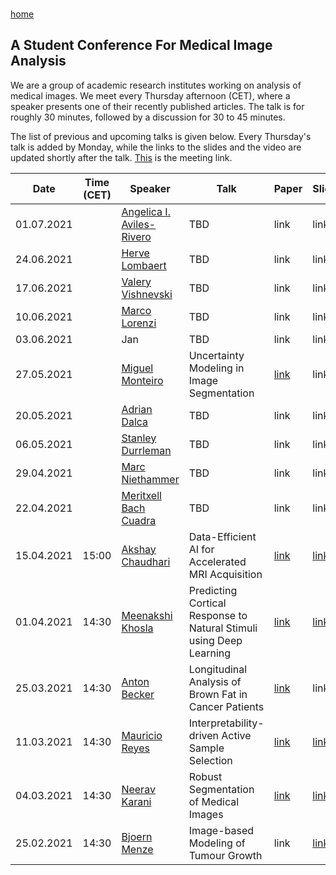 <br/>

[home](https://neerakara.github.io/media_student_conference/)

## A Student Conference For Medical Image Analysis

We are a group of academic research institutes working on analysis of medical images.
We meet every Thursday afternoon (CET), where a speaker presents one of their recently published articles.
The talk is for roughly 30 minutes, followed by a discussion for 30 to 45 minutes.

[comment]: <> (We hope that this virtual conference will provide a platform for researchers to make their work known in the community. This has become difficult as there were no physical conferences in 2020 due to the pandemic, and this will likely remain to be the case in the near future. Also, it is common in our field to publish directly in journals. We think such a conference can substantially improve the visibility of journal articles. Finally, we hope that such continuous exchange of ideas will foster networking, and allow us to see / reconnect with people while still working from our home offices.)

The list of previous and upcoming talks is given below. Every Thursday's talk is added by Monday, while the links to the slides and the video are updated shortly after the talk. [This](https://ethz.zoom.us/j/92533050789?pwd=QldJSjVsOUhWUmxidGRLRE1VLzFYZz09) is the meeting link.


| Date        | Time (CET)  | Speaker             | Talk                                                             | Paper       | Slides      | Video      |
| ----------- | ------------|-------------------- | ---------------------------------------------------------------- | ----------- |-----------  |----------- |
| 01.07.2021  | | [Angelica I. Aviles-Rivero](https://angelicaiaviles.wordpress.com/)   | TBD | link | link | link |
| 24.06.2021  | | [Herve Lombaert](https://profs.etsmtl.ca/hlombaert/)   | TBD | link | link | link |
| 17.06.2021  | | [Valery Vishnevski](https://scholar.google.ch/citations?hl=en&user=1fGojj4AAAAJ&view_op=list_works&sortby=pubdate)   | TBD | link | link | link |
| 10.06.2021  | | [Marco Lorenzi](https://marcolorenzi.github.io/)   | TBD | link | link | link |
| 03.06.2021  | | Jan   | TBD | link | link | link |
| 27.05.2021  | | [Miguel Monteiro](https://scholar.google.com/citations?user=LyabfXcAAAAJ&hl=en)    | Uncertainty Modeling in Image Segmentation | [link](https://arxiv.org/pdf/2006.06015.pdf) | link | link |
| 20.05.2021  | | [Adrian Dalca](http://www.mit.edu/~adalca/index.html)    | TBD | link | link | link |
| 06.05.2021  | | [Stanley Durrleman](https://who.rocq.inria.fr/Stanley.Durrleman/#)   | TBD | link | link | link |
| 29.04.2021  | | [Marc Niethammer](https://biag.cs.unc.edu/author/marc-niethammer/)    | TBD | link | link | link |
| 22.04.2021  | | [Meritxell Bach Cuadra](https://wp.unil.ch/mial/team/meritxell-bach-cuadra/)    | TBD | link | link | link |
| 15.04.2021  | 15:00 | [Akshay Chaudhari](https://profiles.stanford.edu/akshay-chaudhari)    | Data-Efficient AI for Accelerated MRI Acquisition | [link](https://arxiv.org/pdf/2102.06103.pdf) | [link](https://drive.google.com/file/d/10TnKVndPvd_5qyTb25fItD_2FCTv1TOP/view?usp=sharing) | [link](https://youtu.be/za0nzwZmaJ8) |
| 01.04.2021  | 14:30 | [Meenakshi Khosla](https://www.meenakshikhosla.com/)    | Predicting Cortical Response to Natural Stimuli using Deep Learning | [link](https://www.biorxiv.org/content/10.1101/2020.09.11.293878v1.full.pdf) | [link](https://drive.google.com/file/d/1f9ZapAmuQYqIqS_hvgAJEMqT5uEzyXXZ/view?usp=sharing) | link |
| 25.03.2021  | 14:30 | [Anton Becker](https://scholar.google.ch/citations?user=WWcqtdQAAAAJ&hl=en)        | Longitudinal Analysis of Brown Fat in Cancer Patients | [link](https://journals.plos.org/plosone/article?id=10.1371/journal.pone.0239990) | link | link |
| 11.03.2021  | 14:30 | [Mauricio Reyes](http://www.mauricioreyes.me/aboutme.html)      | Interpretability-driven Active Sample Selection | [link](https://ieeexplore.ieee.org/document/9361645) | [link](https://drive.google.com/file/d/1z7r0E1tBj4wbx5cNwsqYs-hZoxsvl2TL/view?usp=sharing) | link |
| 04.03.2021  | 14:30 | [Neerav Karani](https://neerakara.github.io/)       | Robust Segmentation of Medical Images | [link](https://linkinghub.elsevier.com/retrieve/pii/S1361841520302711) | [link](https://drive.google.com/file/d/1YpR7Qk69hBEtj5zLPTwc73ZMwRfryiq5/view?usp=sharing) | link |
| 25.02.2021  | 14:30 | [Bjoern Menze](http://home.in.tum.de/~menze/)        | Image-based Modeling of Tumour Growth | link | [link](https://drive.google.com/file/d/1S1DPtmJAPfhlefqsQ5q656hh0VdvmXAX/view?usp=sharing) | link |

<!--
The webpage corresponding to this markdown file is [this](https://neerakara.github.io/media_student_conference/).
--> 

<!--
You can use the [editor on GitHub](https://github.com/neerakara/media_student_conference/edit/gh-pages/index.md) to maintain and preview the content for your website in Markdown files.
--> 

<!--
<> Whenever you commit to this repository, GitHub Pages will run [Jekyll](https://jekyllrb.com/) to rebuild the pages in your site, from the content in your Markdown files.
--> 

<!--
### Markdown
Markdown is a lightweight and easy-to-use syntax for styling your writing. It includes conventions for
--> 

<!--
```markdown
Syntax highlighted code block
--> 

<!--
# Header 1
## Header 2
### Header 3
--> 

<!--
- Bulleted
- List
--> 

<!--
1. Numbered
2. List
--> 

<!--
**Bold** and _Italic_ and `Code` text
--> 

<!--
[Link](url) and ![Image](src)
```
--> 

<!--
For more details see [GitHub Flavored Markdown](https://guides.github.com/features/mastering-markdown/).
--> 

<!--
### Jekyll Themes
Your Pages site will use the layout and styles from the Jekyll theme you have selected in your [repository settings](https://github.com/neerakara/media_student_conference/settings). The name of this theme is saved in the Jekyll `_config.yml` configuration file.
--> 

<!--
### Support or Contact
Having trouble with Pages? Check out our [documentation](https://docs.github.com/categories/github-pages-basics/) or [contact support](https://support.github.com/contact) and we’ll help you sort it out.
--> 
